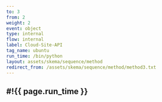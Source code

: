 ```yaml
---
to: 3
from: 2
weight: 2
event: object
type: internal
flow: internal
label: Cloud-Site-API
tag_name: ubuntu
run_time: /bin/python
layout: assets/skema/sequence/method
redirect_from: /assets/skema/sequence/method/method3.txt
---
```

#!{{ page.run_time }}
---

